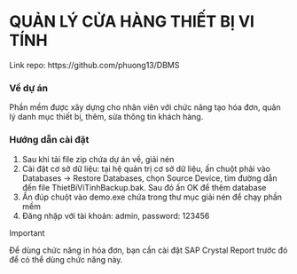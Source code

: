 <h1>QUẢN LÝ CỬA HÀNG THIẾT BỊ VI TÍNH</h1>
<p>Link repo: https://github.com/phuong13/DBMS</p>
<h3>Về dự án</h3>
<p>Phần mềm được xây dựng cho nhân viên với chức năng tạo hóa đơn, quản lý danh mục thiết bị, thêm, sửa thông tin khách hàng.</p>
<h3>Hướng dẫn cài đặt</h3>

1. Sau khi tải file zip chứa dự án về, giải nén
2. Cài đặt cơ sở dữ liệu: tại hệ quản trị cơ sở dữ liệu, ấn chuột phải vào Databases -> Restore Databases, chọn Source Device, tìm đường dẫn đến file ThietBiViTinhBackup.bak. Sau đó ấn OK để thêm database
3. Ấn đúp chuột vào demo.exe chứa trong thư mục giải nén để chạy phần mềm
4. Đăng nhặp với tài khoản: admin, password: 123456

> [!IMPORTANT]  
> Để dùng chức năng in hóa đơn, bạn cần cài đặt SAP Crystal Report trước đó để có thể dùng chức năng này.

